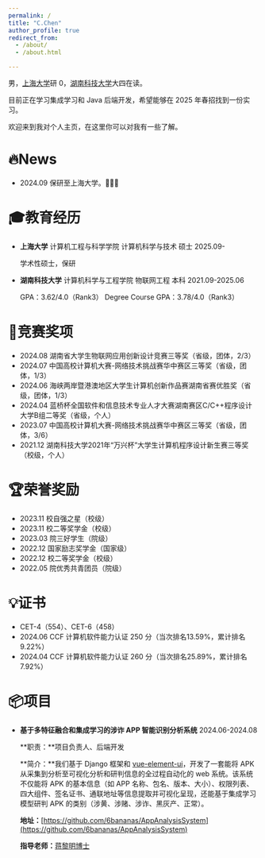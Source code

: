```yaml
---
permalink: /
title: "C.Chen"
author_profile: true
redirect_from: 
  - /about/
  - /about.html

---
```


男，[上海大学](https://www.shu.edu.cn/)研 0，[湖南科技大学](https://www.hnust.edu.cn/)大四在读。

目前正在学习集成学习和 Java 后端开发，希望能够在 2025 年春招找到一份实习。

欢迎来到我对个人主页，在这里你可以对我有一些了解。

# 🔥News

- 2024.09 保研至上海大学。🎉🎉🎉

🎓教育经历
======

- __上海大学__    计算机工程与科学学院    计算机科学与技术    硕士    2025.09-

  学术性硕士，保研

- __湖南科技大学__    计算机科学与工程学院    物联网工程    本科    2021.09-2025.06

  GPA：3.62/4.0（Rank3）    Degree Course GPA：3.78/4.0（Rank3）

🏅竞赛奖项
======

- 2024.08 湖南省大学生物联网应用创新设计竞赛三等奖（省级，团体，2/3）
- 2024.07 中国高校计算机大赛-网络技术挑战赛华中赛区三等奖（省级，团体，1/3）
- 2024.06 海峡两岸暨港澳地区大学生计算机创新作品赛湖南省赛优胜奖（省级，团体，1/3）
- 2024.04 蓝桥杯全国软件和信息技术专业人才大赛湖南赛区C/C++程序设计大学B组二等奖（省级，个人）
- 2023.07 中国高校计算机大赛-网络技术挑战赛华中赛区三等奖（省级，团体，3/6）
- 2021.12  湖南科技大学2021年“万兴杯”大学生计算机程序设计新生赛三等奖（校级，个人）

# 🏆荣誉奖励

- 2023.11 校自强之星（校级）
- 2023.11 校二等奖学金（校级）
- 2023.03 院三好学生（院级）
- 2022.12 国家励志奖学金（国家级）
- 2022.12 校二等奖学金（校级）
- 2022.05 院优秀共青团员（院级）

# 💡证书

- CET-4（554）、CET-6（458）
- 2024.06 CCF 计算机软件能力认证 250 分（当次排名13.59%，累计排名9.22%）
- 2024.04 CCF 计算机软件能力认证 260 分（当次排名25.89%，累计排名7.92%）

# 📦项目

- __基于多特征融合和集成学习的涉诈 APP 智能识别分析系统__	2024.06-2024.08

  **职责：**项目负责人、后端开发

  **简介：**我们基于 Django 框架和 [vue-element-ui](https://github.com/PanJiaChen/vue-element-admin)，开发了一套能将 APK 从采集到分析至可视化分析和研判信息的全过程自动化的 web 系统。该系统不仅能将 APK 的基本信息（如 APP 名称、包名、版本、大小）、权限列表、四大组件、签名证书、通联地址等信息提取并可视化呈现，还能基于集成学习模型研判 APK 的类别（涉黄、涉赌、涉诈、黑灰产、正常）。

  **地址：**[https://github.com/6bananas/AppAnalysisSystem](https://github.com/6bananas/AppAnalysisSystem)

  __指导老师：__[蒋黎明博士](https://computer.hnust.edu.cn/dsdw/bcffdc62a24f44dcabeaaaf75bcec05f.htm)
